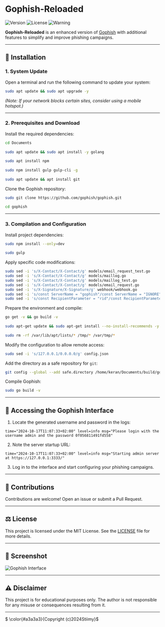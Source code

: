 # Gophish-Reloaded  
 
![Version](https://img.shields.io/badge/version-0.1-purple)  ![License](https://img.shields.io/badge/license-MIT-darkred)  ![Warning](https://img.shields.io/badge/Educational%20Purpose%20Only%20!!!-indigo)  
 
**Gophish-Reloaded** is an enhanced version of [Gophish](https://getgophish.com/) with additional features to simplify and improve phishing campaigns.  
 
---  
 
## 🚀 **Installation**  
 
### **1. System Update**  
 
Open a terminal and run the following command to update your system:  
 
```bash
sudo apt update && sudo apt upgrade -y
```  
 
*(Note: If your network blocks certain sites, consider using a mobile hotspot.)*  
 
---  
 
### **2. Prerequisites and Download**  
 
Install the required dependencies:  
 
```bash
cd Documents
 
sudo apt update && sudo apt install -y golang
 
sudo apt install npm
 
sudo npm install gulp gulp-cli -g  
 
sudo apt update && apt install git
```  
 
Clone the Gophish repository:  
 
```bash
sudo git clone https://github.com/gophish/gophish.git
 
cd gophish
```  
 
---  
 
### **3. Compilation and Configuration**  
 
Install project dependencies:  
 
```bash
sudo npm install --only=dev
 
sudo gulp
```  
 
Apply specific code modifications:  
 
```bash
sudo sed -i 's/X-Contact/X-Contact/g' models/email_request_test.go
sudo sed -i 's/X-Contact/X-Contact/g' models/maillog.go
sudo sed -i 's/X-Contact/X-Contact/g' models/maillog_test.go
sudo sed -i 's/X-Contact/X-Contact/g' models/email_request.go
sudo sed -i 's/X-Signature/X-Signature/g' webhook/webhook.go
sudo sed -i 's/const ServerName = "gophish"/const ServerName = "IGNORE"/' config/config.go
sudo sed -i 's/const RecipientParameter = "rid"/const RecipientParameter = "keyname"/g' models/campaign.go
```  
 
Prepare the environment and compile:  
 
```bash
go get -v && go build -v
 
sudo apt-get update && sudo apt-get install --no-install-recommends -y jq libcap2-bin && sudo apt-get clean
 
sudo rm -rf /var/lib/apt/lists/* /tmp/* /var/tmp/*
```  
 
Modify the configuration to allow remote access:  
 
```bash
sudo sed -i 's/127.0.0.1/0.0.0.0/g' config.json
```  
 
Add the directory as a safe repository for `git`:  
 
```bash
git config --global --add safe.directory /home/keran/Documents/build/gophish
```  
 
Compile Gophish:  
 
```bash
sudo go build -v
```  
 
---  
 
## 🔑 **Accessing the Gophish Interface**  
 
1. Locate the generated username and password in the logs:  
 
```  
time="2024-10-17T11:07:33+02:00" level=info msg="Please login with the username admin and the password 0f056811491fd558"
```  
 
2. Note the server startup URL:  
 
```  
time="2024-10-17T11:07:33+02:00" level=info msg="Starting admin server at https://127.0.0.1:3333/"
```  
 
3. Log in to the interface and start configuring your phishing campaigns.  
 
---  
 
## 🤝 **Contributions**  
 
Contributions are welcome! Open an issue or submit a Pull Request.  
 
---  
 
## ⚖️ **License**  
 
This project is licensed under the MIT License. See the [LICENSE](LICENSE) file for more details.  
 
---  
 
## 📸 **Screenshot**  
 
![Gophish Interface](images/demo.png)  
 
---  
 
## ⚠️ **Disclaimer**  
 
This project is for educational purposes only. The author is not responsible for any misuse or consequences resulting from it.  
 
---  
 
$ \color{#a3a3a3}{Copyright (c)2024Stiimy}$

